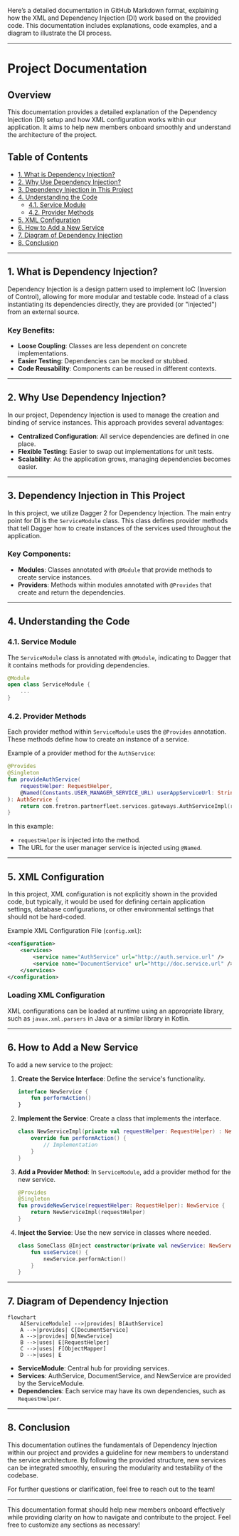 Here’s a detailed documentation in GitHub Markdown format, explaining how the XML and Dependency Injection (DI) work based on the provided code. This documentation includes explanations, code examples, and a diagram to illustrate the DI process.

---

# Project Documentation

## Overview

This documentation provides a detailed explanation of the Dependency Injection (DI) setup and how XML configuration works within our application. It aims to help new members onboard smoothly and understand the architecture of the project.

## Table of Contents

- [1. What is Dependency Injection?](#1-what-is-dependency-injection)
- [2. Why Use Dependency Injection?](#2-why-use-dependency-injection)
- [3. Dependency Injection in This Project](#3-dependency-injection-in-this-project)
- [4. Understanding the Code](#4-understanding-the-code)
  - [4.1. Service Module](#41-service-module)
  - [4.2. Provider Methods](#42-provider-methods)
- [5. XML Configuration](#5-xml-configuration)
- [6. How to Add a New Service](#6-how-to-add-a-new-service)
- [7. Diagram of Dependency Injection](#7-diagram-of-dependency-injection)
- [8. Conclusion](#8-conclusion)

---

## 1. What is Dependency Injection?

Dependency Injection is a design pattern used to implement IoC (Inversion of Control), allowing for more modular and testable code. Instead of a class instantiating its dependencies directly, they are provided (or "injected") from an external source.

### Key Benefits:
- **Loose Coupling**: Classes are less dependent on concrete implementations.
- **Easier Testing**: Dependencies can be mocked or stubbed.
- **Code Reusability**: Components can be reused in different contexts.

---

## 2. Why Use Dependency Injection?

In our project, Dependency Injection is used to manage the creation and binding of service instances. This approach provides several advantages:

- **Centralized Configuration**: All service dependencies are defined in one place.
- **Flexible Testing**: Easier to swap out implementations for unit tests.
- **Scalability**: As the application grows, managing dependencies becomes easier.

---

## 3. Dependency Injection in This Project

In this project, we utilize Dagger 2 for Dependency Injection. The main entry point for DI is the `ServiceModule` class. This class defines provider methods that tell Dagger how to create instances of the services used throughout the application.

### Key Components:
- **Modules**: Classes annotated with `@Module` that provide methods to create service instances.
- **Providers**: Methods within modules annotated with `@Provides` that create and return the dependencies.

---

## 4. Understanding the Code

### 4.1. Service Module

The `ServiceModule` class is annotated with `@Module`, indicating to Dagger that it contains methods for providing dependencies.

```kotlin
@Module
open class ServiceModule {
    ...
}
```

### 4.2. Provider Methods

Each provider method within `ServiceModule` uses the `@Provides` annotation. These methods define how to create an instance of a service.

Example of a provider method for the `AuthService`:

```kotlin
@Provides
@Singleton
fun provideAuthService(
    requestHelper: RequestHelper,
    @Named(Constants.USER_MANAGER_SERVICE_URL) userAppServiceUrl: String
): AuthService {
    return com.fretron.partnerfleet.services.gateways.AuthServiceImpl(requestHelper, userAppServiceUrl)
}
```

In this example:
- `requestHelper` is injected into the method.
- The URL for the user manager service is injected using `@Named`.

---

## 5. XML Configuration

In this project, XML configuration is not explicitly shown in the provided code, but typically, it would be used for defining certain application settings, database configurations, or other environmental settings that should not be hard-coded.

Example XML Configuration File (`config.xml`):

```xml
<configuration>
    <services>
        <service name="AuthService" url="http://auth.service.url" />
        <service name="DocumentService" url="http://doc.service.url" />
    </services>
</configuration>
```

### Loading XML Configuration

XML configurations can be loaded at runtime using an appropriate library, such as `javax.xml.parsers` in Java or a similar library in Kotlin.

---

## 6. How to Add a New Service

To add a new service to the project:

1. **Create the Service Interface**: Define the service's functionality.
   ```kotlin
   interface NewService {
       fun performAction()
   }
   ```

2. **Implement the Service**: Create a class that implements the interface.
   ```kotlin
   class NewServiceImpl(private val requestHelper: RequestHelper) : NewService {
       override fun performAction() {
           // Implementation
       }
   }
   ```

3. **Add a Provider Method**: In `ServiceModule`, add a provider method for the new service.
   ```kotlin
   @Provides
   @Singleton
   fun provideNewService(requestHelper: RequestHelper): NewService {
       return NewServiceImpl(requestHelper)
   }
   ```

4. **Inject the Service**: Use the new service in classes where needed.
   ```kotlin
   class SomeClass @Inject constructor(private val newService: NewService) {
       fun useService() {
           newService.performAction()
       }
   }
   ```

---

## 7. Diagram of Dependency Injection

```mermaid
flowchart
    A[ServiceModule] -->|provides| B[AuthService]
    A -->|provides| C[DocumentService]
    A -->|provides| D[NewService]
    B -->|uses| E[RequestHelper]
    C -->|uses| F[ObjectMapper]
    D -->|uses| E
```

- **ServiceModule**: Central hub for providing services.
- **Services**: AuthService, DocumentService, and NewService are provided by the ServiceModule.
- **Dependencies**: Each service may have its own dependencies, such as `RequestHelper`.

---

## 8. Conclusion

This documentation outlines the fundamentals of Dependency Injection within our project and provides a guideline for new members to understand the service architecture. By following the provided structure, new services can be integrated smoothly, ensuring the modularity and testability of the codebase.

For further questions or clarification, feel free to reach out to the team!

--- 

This documentation format should help new members onboard effectively while providing clarity on how to navigate and contribute to the project. Feel free to customize any sections as necessary!
